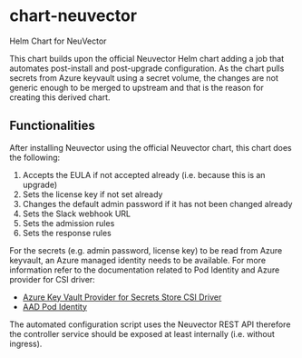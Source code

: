 # chart-neuvector
Helm Chart for NeuVector

This chart builds upon the official Neuvector Helm chart adding a job that automates post-install and post-upgrade configuration.
As the chart pulls secrets from Azure keyvault using a secret volume, the changes are not generic enough to be merged to upstream and that is the reason for creating this derived chart.

## Functionalities
After installing Neuvector using the official Neuvector chart, this chart does the following:

1. Accepts the EULA if not accepted already (i.e. because this is an upgrade)
2. Sets the license key if not set already
3. Changes the default admin password if it has not been changed already
4. Sets the Slack webhook URL
5. Sets the admission rules
6. Sets the response rules

For the secrets (e.g. admin password, license key) to be read from Azure keyvault, an Azure managed identity needs to be available.
For more information refer to the documentation related to Pod Identity and Azure provider for CSI driver:
- [Azure Key Vault Provider for Secrets Store CSI Driver](https://github.com/Azure/secrets-store-csi-driver-provider-azure)
- [AAD Pod Identity](https://github.com/Azure/aad-pod-identity)

The automated configuration script uses the Neuvector REST API therefore the controller service should be exposed at least internally 
(i.e. without ingress).
